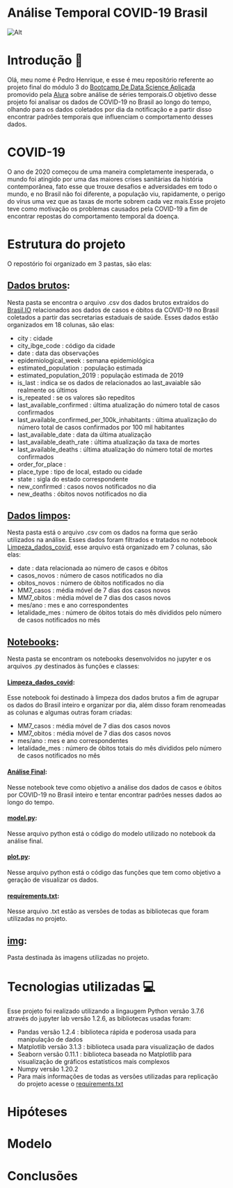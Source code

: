 # Análise Temporal COVID-19 Brasil

![Alt](img/unnamed(2).png)

# Introdução 📜

Olá, meu nome é Pedro Henrique, e esse é meu repositório referente ao projeto final do módulo 3 do [Bootcamp De Data Science Aplicada](https://www.alura.com.br/bootcamp/data-science-aplicada/matriculas-abertas) promovido pela [Alura](https://www.alura.com.br/) sobre análise de séries temporais.O objetivo desse projeto foi analisar os dados de COVID-19 no Brasil ao longo do tempo, olhando para os dados coletados por dia da notificação e a partir disso encontrar padrões temporais que influenciam o comportamento desses dados.

# COVID-19

O ano de 2020 começou de uma maneira completamente inesperada, o mundo foi atingido por uma das maiores crises sanitárias da história contemporânea, fato esse que trouxe desafios e adversidades em todo o mundo, e no Brasil não foi diferente, a população viu, rapidamente, o perigo do vírus uma vez que as taxas de morte sobrem cada vez mais.Esse projeto teve como motivação os problemas causados pela COVID-19 a fim de encontrar repostas do comportamento temporal da doença. 

# Estrutura do projeto
O repostório foi organizado em 3 pastas, são elas:

## [Dados brutos](https://github.com/PedroHCAlmeida/analise_temporal_COVID_Brasil/tree/main/dados_brutos):
Nesta pasta se encontra o arquivo .csv dos dados brutos extraídos do [Brasil.IO](https://brasil.io/home/) relacionados aos dados de casos e óbitos da COVID-19 no Brasil coletados a partir das secretarias estaduais de saúde. Esses dados estão organizados em 18 colunas, são elas:

* city : cidade
* city_ibge_code : código da cidade
* date : data das observações
* epidemiological_week : semana epidemiológica
* estimated_population : população estimada
* estimated_population_2019 : população estimada de 2019
* is_last : indica se os dados de relacionados ao last_avaiable são realmente os últimos
* is_repeated : se os valores são repeditos
* last_available_confirmed : última atualização do número total de casos confirmados
* last_available_confirmed_per_100k_inhabitants : última atualização do número total de casos confirmados por 100 mil habitantes
* last_available_date : data da última atualização
* last_available_death_rate : última atualização da taxa de mortes
* last_available_deaths : última atualização do número total de mortes confirmados
* order_for_place : 
* place_type : tipo de local, estado ou cidade
* state : sigla do estado correspondente
* new_confirmed : casos novos notificados no dia
* new_deaths : óbitos novos notificados no dia

## [Dados limpos](https://github.com/PedroHCAlmeida/analise_temporal_COVID_Brasil/tree/main/dados_limpos):
Nesta pasta está o arquivo .csv com os dados na forma que serão utilizados na análise. Esses dados foram filtrados e tratados no notebook [Limpeza_dados_covid](https://github.com/PedroHCAlmeida/analise_temporal_COVID_Brasil/blob/main/notebooks/Limpeza_dados_covid.ipynb), esse arquivo está organizado em 7 colunas, são elas:

* date : data relacionada ao número de casos e óbitos
* casos_novos : número de casos notificados no dia
* obitos_novos : número de óbitos notificados no dia
* MM7_casos : média móvel de 7 dias dos casos novos
* MM7_obitos : média móvel de 7 dias dos casos novos
* mes/ano : mes e ano correspondentes
* letalidade_mes : número de óbitos totais do mês divididos pelo número de casos notificados no mês

## [Notebooks](https://github.com/PedroHCAlmeida/analise_temporal_COVID_Brasil/tree/main/notebooks):
Nesta pasta se encontram os notebooks desenvolvidos no jupyter e os arquivos .py destinados às funções e classes:

#### [Limpeza_dados_covid](https://github.com/PedroHCAlmeida/analise_temporal_COVID_Brasil/blob/main/notebooks/Limpeza_dados_covid.ipynb):
Esse notebook foi destinado à limpeza dos dados brutos a fim de agrupar os dados do Brasil inteiro e organizar por dia, além disso foram renomeadas as colunas e  algumas outras foram criadas:

* MM7_casos : média móvel de 7 dias dos casos novos
* MM7_obitos : média móvel de 7 dias dos casos novos
* mes/ano : mes e ano correspondentes
* letalidade_mes : número de óbitos totais do mês divididos pelo número de casos notificados no mês

#### [Análise Final]():
Nesse notebook teve como objetivo a análise dos dados de casos e óbitos por COVID-19 no Brasil inteiro e tentar encontrar padrões nesses dados ao longo do tempo.

#### [model.py]():
Nesse arquivo python está o código do modelo utilizado no notebook da análise final. 

#### [plot.py]():
Nesse arquivo python está o código das funções que tem como objetivo a geração de visualizar os dados.

#### [requirements.txt](https://github.com/PedroHCAlmeida/analise_temporal_COVID_Brasil/blob/main/notebooks/requirements.txt):
Nesse arquivo .txt estão as versões de todas as bibliotecas que foram utilizadas no projeto.

## [img](https://github.com/PedroHCAlmeida/analise_temporal_COVID_Brasil/tree/main/img):
Pasta destinada às imagens utilizadas no projeto.

# Tecnologias utilizadas 💻
Esse projeto foi realizado utilizando a lingaugem Python versão 3.7.6 através do jupyter lab versão 1.2.6, as bibliotecas usadas foram:
* Pandas versão 1.2.4 : biblioteca rápida e poderosa usada para manipulação de dados
* Matplotlib versão 3.1.3 : biblioteca usada para visualização de dados
* Seaborn versão 0.11.1 : biblioteca baseada no Matplotlib para visualização de gráficos estatísticos mais complexos
* Numpy versão 1.20.2 
* Para mais informações de todas as versões utilizadas para replicação do projeto acesse o [requirements.txt](https://github.com/PedroHCAlmeida/analise_temporal_COVID_Brasil/blob/main/notebooks/requirements.txt)

# Hipóteses

# Modelo

# Conclusões

